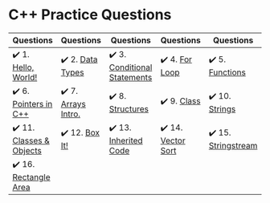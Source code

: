 # C++ Practice Questions

| Questions | Questions | Questions | Questions | Questions |
| ----- | ----- | ----- | ----- | ----- |
| :heavy_check_mark: 1. [Hello, World!](hello-world.cpp) | :heavy_check_mark: 2. [Data Types](basic-data-types.cpp) | :heavy_check_mark: 3. [Conditional Statements](conditional-statements.cpp) | :heavy_check_mark: 4. [For Loop](for-loop.cpp) | :heavy_check_mark: 5. [Functions](functions.cpp) |
| :heavy_check_mark: 6. [Pointers in C++](pointers.cpp) | :heavy_check_mark: 7. [Arrays Intro.](arrays-intro.cpp) | :heavy_check_mark: 8. [Structures](structs.cpp) | :heavy_check_mark: 9. [Class](class.cpp) | :heavy_check_mark: 10. [Strings](strings.cpp) |
| :heavy_check_mark: 11. [Classes & Objects](classes-and-objects.cpp) | :heavy_check_mark: 12. [Box It!](box-it.cpp) | :heavy_check_mark: 13. [Inherited Code](inherited-code.cpp) | :heavy_check_mark: 14. [Vector Sort](vector-sort.cpp) | :heavy_check_mark: 15. [Stringstream](stringstream.cpp) |
| :heavy_check_mark: 16. [Rectangle Area](rectangle-area.cpp) |
